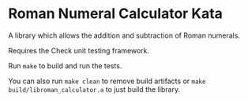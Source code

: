 # Roman Numeral Calculator Kata

A library which allows the addition and subtraction of Roman numerals.

Requires the Check unit testing framework.

Run `make` to build and run the tests.

You can also run `make clean` to remove build artifacts or
`make build/libroman_calculator.a` to just build the library.
